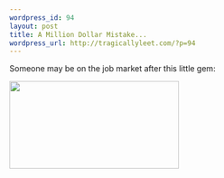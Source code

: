 ```yaml
--- 
wordpress_id: 94
layout: post
title: A Million Dollar Mistake...
wordpress_url: http://tragicallyleet.com/?p=94
---
```

Someone may be on the job market after this little gem:

<a href="http://tragicallyleet.com/wp-content/uploads/amazonfail.png"><img class="alignnone size-medium wp-image-95" title="amazonfail" src="http://tragicallyleet.com/wp-content/uploads/amazonfail-300x155.png" alt="" width="300" height="155" /></a>
